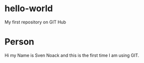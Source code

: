 # hello-world
My first repository on GIT Hub
# Person
Hi my Name is Sven Noack and this is the first time I am using GIT.
